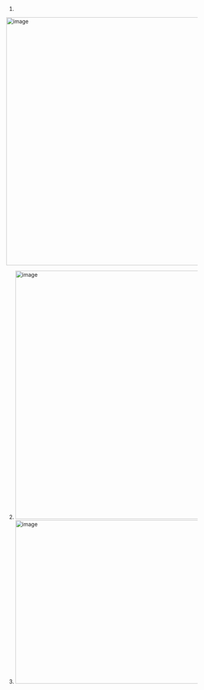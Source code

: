 1)
<img width="1225" height="651" alt="image" src="https://github.com/user-attachments/assets/b5f67a51-9ea0-4c53-83fe-e1f51c3bd7ae" />

2) <img width="1280" height="652" alt="image" src="https://github.com/user-attachments/assets/6db52339-19d3-41b6-834d-910de000c21f" />

3) <img width="1184" height="429" alt="image" src="https://github.com/user-attachments/assets/6f86aa41-a33c-438d-8e88-721d1371eb32" />

